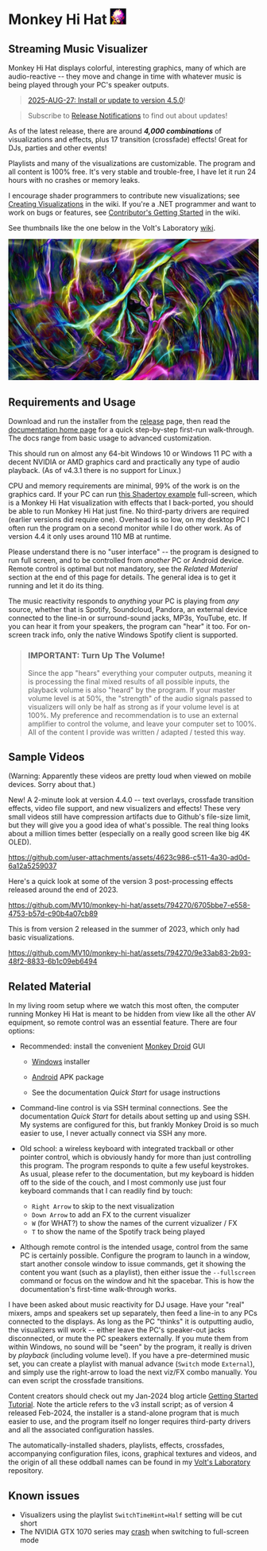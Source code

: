 # Monkey Hi Hat <img src="https://github.com/MV10/volts-laboratory/blob/master/misc/mhh-icon.png" height="32px"/>

## **Streaming Music Visualizer**

Monkey Hi Hat displays colorful, interesting graphics, many of which are audio-reactive -- they move and change in time with whatever music is being played through your PC's speaker outputs.

> [2025-AUG-27: Install or update to version 4.5.0](https://github.com/MV10/monkey-hi-hat/releases)!

> Subscribe to [Release Notifications](https://github.com/MV10/monkey-hi-hat/issues/3) to find out about updates!

As of the latest release, there are around _**4,000 combinations**_ of visualizations and effects, plus 17 transition (crossfade) effects! Great for DJs, parties and other events!

Playlists and many of the visualizations are customizable. The program and all content is 100% free. It's very stable and trouble-free, I have let it run 24 hours with no crashes or memory leaks.

I encourage shader programmers to contribute new visualizations; see [Creating Visualizations](https://github.com/MV10/monkey-hi-hat/wiki/05.-Creating-Visualizations) in the wiki. If you're a .NET programmer and want to work on bugs or features, see [Contributor's Getting Started](https://github.com/MV10/monkey-hi-hat/wiki/13.-Contributor's-Getting-Started) in the wiki.

See thumbnails like the one below in the Volt's Laboratory [wiki](https://github.com/MV10/volts-laboratory/wiki).

![color_skein](https://raw.githubusercontent.com/MV10/volts-laboratory/refs/heads/master/thumbnails/color_skein.jpg)

## Requirements and Usage

Download and run the installer from the [release](https://github.com/MV10/monkey-hi-hat/releases) page, then read the [documentation home page](https://github.com/MV10/monkey-hi-hat/wiki) for a quick step-by-step first-run walk-through. The docs range from basic usage to advanced customization.

This should run on almost any 64-bit Windows 10 or Windows 11 PC with a decent NVIDIA or AMD graphics card and practically any type of audio playback. (As of v4.3.1 there is no support for Linux.) 

CPU and memory requirements are minimal, 99% of the work is on the graphics card. If your PC can run [this Shadertoy example](https://www.shadertoy.com/view/mtKfWd) full-screen, which is a Monkey Hi Hat visualization with effects that I back-ported, you should be able to run Monkey Hi Hat just fine. No third-party drivers are required (earlier versions did require one). Overhead is so low, on my desktop PC I often run the program on a second monitor while I do other work. As of version 4.4 it only uses around 110 MB at runtime.

Please understand there is no "user interface" -- the program is designed to run full screen, and to be controlled from _another_ PC or Android device. Remote control is optimal but not mandatory, see the _Related Material_ section at the end of this page for details. The general idea is to get it running and let it do its thing.

The music reactivity responds to _anything_ your PC is playing from _any_ source, whether that is Spotify, Soundcloud, Pandora, an external device connected to the line-in or surround-sound jacks, MP3s, YouTube, etc. If you can hear it from your speakers, the program can "hear" it too. For on-screen track info, only the native Windows Spotify client is supported.

> ### <b>IMPORTANT: Turn Up The Volume!</b>
> Since the app "hears" everything your computer outputs, meaning it is processing the final mixed results of all possible inputs, the playback volume is also "heard" by the program. If your master volume level is at 50%, the "strength" of the audio signals passed to visualizers will only be half as strong as if your volume level is at 100%. My preference and recommendation is to use an external amplifier to control the volume, and leave your computer set to 100%. All of the content I provide was written / adapted / tested this way.

## Sample Videos

(Warning: Apparently these videos are pretty loud when viewed on mobile devices. Sorry about that.)

New! A 2-minute look at version 4.4.0 -- text overlays, crossfade transition effects, video file support, and new visualizers and effects! These very small videos still have compression artifacts due to Github's file-size limit, but they will give you a good idea of what's possible. The real thing looks about a million times better (especially on a really good screen like big 4K OLED).

https://github.com/user-attachments/assets/4623c986-c511-4a30-ad0d-6a12a5259037

Here's a quick look at some of the version 3 post-processing effects released around the end of 2023. 

https://github.com/MV10/monkey-hi-hat/assets/794270/6705bbe7-e558-4753-b57d-c90b4a07cb89

This is from version 2 released in the summer of 2023, which only had basic visualizations. 

https://github.com/MV10/monkey-hi-hat/assets/794270/9e33ab83-2b93-48f2-8833-6b1c09eb6494


## Related Material

In my living room setup where we watch this most often, the computer running Monkey Hi Hat is meant to be hidden from view like all the other AV equipment, so remote control was an essential feature. There are four options:

* Recommended: install the convenient [Monkey Droid](https://github.com/MV10/monkey-droid) GUI

    * [Windows](https://github.com/MV10/monkey-hi-hat/releases/download/3.1.0/monkeydroid_1.0.1.0_x86.msix) installer

    * [Android](https://github.com/MV10/monkey-hi-hat/releases/download/3.1.0/com.mindmagma.monkeydroid.apk) APK package

    * See the documentation _Quick Start_ for usage instructions

* Command-line control is via SSH terminal connections. See the documentation _Quick Start_ for details about setting up and using SSH. My systems are configured for this, but frankly Monkey Droid is so much easier to use, I never actually connect via SSH any more.

* Old school: a wireless keyboard with integrated trackball or other pointer control, which is obviously handy for more than just controlling this program. The program responds to quite a few useful keystrokes. As usual, please refer to the documentation, but my keyboard is hidden off to the side of the couch, and I most commonly use just four keyboard commands that I can readily find by touch:

    * `Right Arrow` to skip to the next visualization
    * `Down Arrow` to add an FX to the current visualizer
    * `W` (for WHAT?) to show the names of the current vizualizer / FX
    * `T` to show the name of the Spotify track being played

* Although remote control is the intended usage, control from the same PC is certainly possible. Configure the program to launch in a window, start another console window to issue commands, get it showing the content you want (such as a playlist), then either issue the `--fullscreen` command or focus on the window and hit the spacebar. This is how the documentation's first-time walk-through works.

I have been asked about music reactivity for DJ usage. Have your "real" mixers, amps and speakers set up separately, then feed a line-in to any PCs connected to the displays. As long as the PC "thinks" it is outputting audio, the visualizers will work -- either leave the PC's speaker-out jacks disconnected, or mute the PC speakers externally. If you mute them from within Windows, no sound will be "seen" by the program, it really is driven by _playback_ (including volume level). If you have a pre-determined music set, you can create a playlist with manual advance (`Switch` mode `External`), and simply use the right-arrow to load the next viz/FX combo manually. You can even script the crossfade transitions.

Content creators should check out my Jan-2024 blog article [Getting Started Tutorial](https://mcguirev10.com/2024/01/20/monkey-hi-hat-getting-started-tutorial.html). Note the article refers to the v3 install script; as of version 4 released Feb-2024, the installer is a stand-alone program that is much easier to use, and the program itself no longer requires third-party drivers and all the associated configuration hassles.

The automatically-installed shaders, playlists, effects, crossfades, accompanying configuration files, icons, graphical textures and videos, and the origin of all these oddball names can be found in my [Volt's Laboratory](https://github.com/MV10/volts-laboratory) repository.

## Known issues

* Visualizers using the playlist `SwitchTimeHint=Half` setting will be cut short
* The NVIDIA GTX 1070 series may [crash](https://github.com/MV10/monkey-hi-hat/issues/5) when switching to full-screen mode

